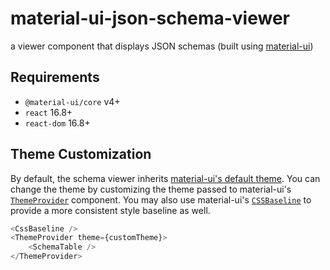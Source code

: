 # material-ui-json-schema-viewer
a viewer component that displays JSON schemas (built using [material-ui](https://material-ui.com/))

## Requirements
- `@material-ui/core` v4+
- `react` 16.8+
- `react-dom` 16.8+

## Theme Customization
By default, the schema viewer inherits [material-ui's default theme](https://material-ui.com/customization/default-theme/). You can change the theme by customizing the theme passed to
material-ui's [`ThemeProvider`](https://material-ui.com/styles/api/#themeprovider) component.
You may also use material-ui's [`CSSBaseline`](https://material-ui.com/api/css-baseline/) to provide a more consistent style baseline as well.
```js
<CssBaseline />
<ThemeProvider theme={customTheme}>
    <SchemaTable />
</ThemeProvider>
```

